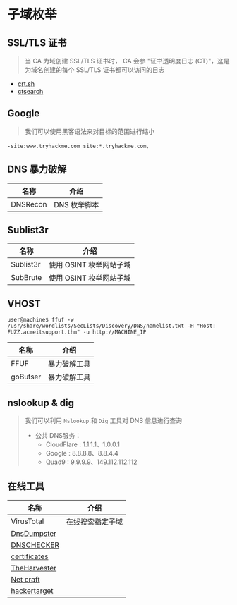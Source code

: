 # 子域枚举

## SSL/TLS 证书

> 当 CA 为域创建 SSL/TLS 证书时， CA 会参 "证书透明度日志 (CT)"，这是为域名创建的每个 SSL/TLS 证书都可以访问的日志

* [crt.sh](http://crt.sh/)
* [ctsearch](https://ui.ctsearch.entrust.com/ui/ctsearchui)

## Google

> 我们可以使用黑客语法来对目标的范围进行缩小

```shell
-site:www.tryhackme.com site:*.tryhackme.com，
```

## DNS 暴力破解

| 名称       | 介绍       |
| -------- | -------- |
| DNSRecon | DNS 枚举脚本 |

## Sublist3r

| 名称        | 介绍              |
| --------- | --------------- |
| Sublist3r | 使用 OSINT 枚举网站子域 |
| SubBrute  | 使用 OSINT 枚举网站子域 |

## VHOST

```shell
user@machine$ ffuf -w /usr/share/wordlists/SecLists/Discovery/DNS/namelist.txt -H "Host: FUZZ.acmeitsupport.thm" -u http://MACHINE_IP
```

| 名称       | 介绍     |
| -------- | ------ |
| FFUF     | 暴力破解工具 |
| goButser | 暴力破解工具 |

## nslookup & dig

> 我们可以利用 `Nslookup` 和 `Dig` 工具对 DNS 信息进行查询
>
> * 公共 DNS服务：
>   * CloudFlare : 1.1.1.1、1.0.0.1
>   * Google : 8.8.8.8、8.8.4.4
>   * Quad9 : 9.9.9.9、149.112.112.112

## 在线工具

| 名称                                                       | 介绍       |
| -------------------------------------------------------- | -------- |
| VirusTotal                                               | 在线搜索指定子域 |
| [DnsDumpster](https://dnsdumpster.com/)                  |          |
| [DNSCHECKER](https://dnschecker.org/)                    |          |
| [certificates](https://search.censys.io/certificates)    |          |
| [TheHarvester](https://github.com/laramies/theHarvester) |          |
| [Net craft](https://www.netcraft.com/)                   |          |
| [hackertarget](https://hackertarget.com/zone-transfer/)  |          |
